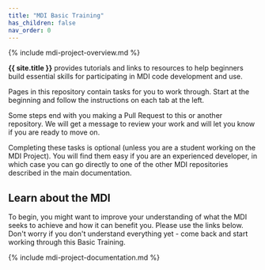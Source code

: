 ```yaml
---
title: "MDI Basic Training"
has_children: false
nav_order: 0
---
```

<!--- edit the title above with the short name of your repository, 
      e.g, "My Pipelines", which will appear on the menu tab item -->

<!-- please do not alter the next line -->
{% include mdi-project-overview.md %} 


**{{ site.title }}** provides tutorials and links to resources to help beginners build
essential skills for participating in MDI code development and use.

Pages in this repository contain tasks for you to work through. 
Start at the beginning and follow the instructions on each tab at the left.

Some steps end with you making a Pull Request to this or another repository. 
We will get a message to review your work and will let you know if you are ready 
to move on.

Completing these tasks is optional (unless you are a student working on the 
MDI Project). You will find them easy if you 
are an experienced developer, in which case you can go directly to 
one of the other MDI repositories described in the main documentation.

## Learn about the MDI

To begin, you might want to improve your understanding of what the
MDI seeks to achieve and how it can benefit you. Please use the links below. 
Don't worry if you don't understand everything yet - come back and start 
working through this Basic Training.


<!-- please do not alter the next line -->
{% include mdi-project-documentation.md %}
